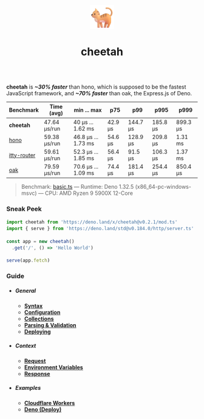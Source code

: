 <div align='center'>
  <img src='https://github.com/azurystudio/cheetah/blob/dev/cat.png?raw=true' width='64px' />
  <h1>cheetah</h1>
</div>

<br />
<br />

**cheetah** is ***~30% faster*** than hono, which is supposed to be the fastest JavaScript framework, and ***~70% faster*** than oak, the Express.js of Deno.

[//]: benchmarkstart

| Benchmark | Time (avg) | min ... max | p75 | p99 | p995 | p999 |
| --- | --- | --- | --- | --- | --- | --- |
| **cheetah** | 47.64 µs/run | 40 µs ... 1.62 ms | 42.9 µs | 144.7 µs | 185.8 µs | 899.3 µs |
| [hono](https://github.com/honojs/hono) | 59.38 µs/run | 46.8 µs ... 1.73 ms | 54.6 µs | 128.9 µs | 209.8 µs | 1.31 ms |
| [itty-router](https://github.com/kwhitley/itty-router) | 59.61 µs/run | 52.3 µs ... 1.85 ms | 56.4 µs | 91.5 µs | 106.3 µs | 1.37 ms |
| [oak](https://github.com/oakserver/oak) | 79.59 µs/run | 70.6 µs ... 1.09 ms | 74.4 µs | 181.4 µs | 254.4 µs | 850.4 µs |

> Benchmark: [basic.ts](https://github.com/azurystudio/cheetah/blob/dev/benchmark/basic.ts) — Runtime: Deno 1.32.5 (x86_64-pc-windows-msvc) — CPU: AMD Ryzen 9 5900X 12-Core

[//]: benchmarkend

### Sneak Peek

```ts
import cheetah from 'https://deno.land/x/cheetah@v0.2.1/mod.ts'
import { serve } from 'https://deno.land/std@v0.184.0/http/server.ts'

const app = new cheetah()
  .get('/', () => 'Hello World')

serve(app.fetch)
```

### Guide

- ##### General
  - [**Syntax**](https://github.com/azurystudio/cheetah/blob/dev/guide/syntax.md)
  - [**Configuration**](https://github.com/azurystudio/cheetah/blob/dev/guide/configuration.md)
  - [**Collections**](https://github.com/azurystudio/cheetah/blob/dev/guide/collections.md)
  - [**Parsing & Validation**](https://github.com/azurystudio/cheetah/blob/dev/guide/parsing_and_validation.md)
  - [**Deploying**](https://github.com/azurystudio/cheetah/blob/dev/guide/deploying.md)
- ##### Context
  - [**Request**](https://github.com/azurystudio/cheetah/blob/dev/guide/request.md)
  - [**Environment Variables**](https://github.com/azurystudio/cheetah/blob/dev/guide/environment_variables.md)
  - [**Response**](https://github.com/azurystudio/cheetah/blob/dev/guide/response.md)
- ##### Examples
  - [**Cloudflare Workers**](https://github.com/azurystudio/cheetah/blob/dev/guide/request.md)
  - [**Deno (Deploy)**](https://github.com/azurystudio/cheetah/blob/dev/guide/request.md)
